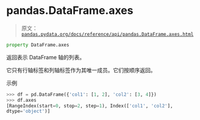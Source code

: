 # pandas.DataFrame.axes

> 原文：[`pandas.pydata.org/docs/reference/api/pandas.DataFrame.axes.html`](https://pandas.pydata.org/docs/reference/api/pandas.DataFrame.axes.html)

```py
property DataFrame.axes
```

返回表示 DataFrame 轴的列表。

它只有行轴标签和列轴标签作为其唯一成员。它们按顺序返回。

示例

```py
>>> df = pd.DataFrame({'col1': [1, 2], 'col2': [3, 4]})
>>> df.axes
[RangeIndex(start=0, stop=2, step=1), Index(['col1', 'col2'],
dtype='object')] 
```
